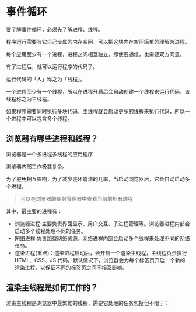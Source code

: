 # 事件循环

要了解事件循环，必须先了解进程、线程。

程序运行需要有它自己专属的内存空间，可以把这块内存空间简单的理解为进程。

每个应用至少有一个进程，进程之间相互独立，即使要通信，也需要双方同意。

有了进程后，就可以运行程序的代码了。

运行代码的「人」称之为「线程」。

一个进程至少有一个线程，所以在进程开启后会自动创建一个线程来运行代码，该线程称之为主线程。

如果程序需要同时执行多块代码，主线程就会启动更多的线程来执行代码，所以一个进程中可以包含多个线程。

## 浏览器有哪些进程和线程？

浏览器是一个多进程多线程的应用程序

浏览器内部工作极其复杂。

为了避免相互影响，为了减少连环崩溃的几率，当启动浏览器后，它会自动启动多个进程。

> 可以在浏览器的任务管理器中查看当前的所有进程

其中，最主要的进程有：

- 浏览器进程:主要负责界面显示、用户交互、子进程管理等。浏览器进程内部会启动多个线程处理不同的任务。
- 网络进程:负责加载网络资源。网络进程内部会启动多个线程来处理不同的网络任务。
- 渲染进程(重点)：渲染进程启动后，会开启一个渲染主线程，主线程负责执行 HTML、CSS、JS 代码。默认情况下，浏览器会为每个标签页开启一个新的渲染进程，以保证不同的标签页之间不相互影响。

## 渲染主线程是如何工作的？

渲染主线程是浏览器中最繁忙的线程，需要它处理的任务包括但不限于：
